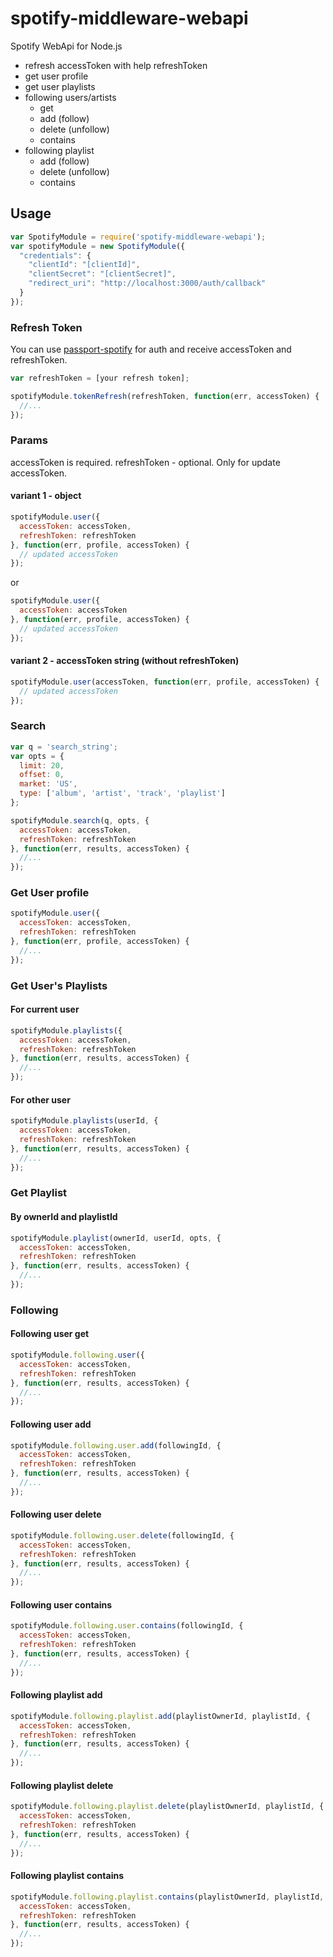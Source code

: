 # spotify-middleware-webapi

Spotify WebApi for Node.js

- refresh accessToken with help refreshToken
- get user profile
- get user playlists
- following users/artists
  + get
  + add (follow)
  + delete (unfollow)
  + contains
- following  playlist
  + add (follow)
  + delete (unfollow)
  + contains
  
## Usage

```javascript
var SpotifyModule = require('spotify-middleware-webapi');
var spotifyModule = new SpotifyModule({
  "credentials": {
    "clientId": "[clientId]",
    "clientSecret": "[clientSecret]",
    "redirect_uri": "http://localhost:3000/auth/callback"
  }
});
```

### Refresh Token

You can use [passport-spotify](https://github.com/JMPerez/passport-spotify) for auth and receive accessToken and refreshToken.

```javascript
var refreshToken = [your refresh token];

spotifyModule.tokenRefresh(refreshToken, function(err, accessToken) {
  //...
});
```

### Params

accessToken is required.
refreshToken - optional. Only for update accessToken.

#### variant 1 - object

```javascript
spotifyModule.user({
  accessToken: accessToken,
  refreshToken: refreshToken
}, function(err, profile, accessToken) {
  // updated accessToken
});
```

or

```javascript
spotifyModule.user({
  accessToken: accessToken
}, function(err, profile, accessToken) {
  // updated accessToken
});
```

#### variant 2 - accessToken string (without refreshToken) 

```javascript
spotifyModule.user(accessToken, function(err, profile, accessToken) {
  // updated accessToken
});
```

### Search

```javascript
var q = 'search_string';
var opts = {
  limit: 20,
  offset: 0,
  market: 'US',
  type: ['album', 'artist', 'track', 'playlist']
};

spotifyModule.search(q, opts, {
  accessToken: accessToken,
  refreshToken: refreshToken
}, function(err, results, accessToken) {
  //...
});
```

### Get User profile

```javascript
spotifyModule.user({
  accessToken: accessToken,
  refreshToken: refreshToken
}, function(err, profile, accessToken) {
  //...
});
```

### Get User's Playlists


#### For current user

```javascript
spotifyModule.playlists({
  accessToken: accessToken,
  refreshToken: refreshToken
}, function(err, results, accessToken) {
  //...
});
```

#### For other user

```javascript
spotifyModule.playlists(userId, {
  accessToken: accessToken,
  refreshToken: refreshToken
}, function(err, results, accessToken) {
  //...
});
```

### Get Playlist


#### By ownerId and playlistId

```javascript
spotifyModule.playlist(ownerId, userId, opts, {
  accessToken: accessToken,
  refreshToken: refreshToken
}, function(err, results, accessToken) {
  //...
});
```


### Following 

#### Following user get

```javascript
spotifyModule.following.user({
  accessToken: accessToken,
  refreshToken: refreshToken
}, function(err, results, accessToken) {
  //...
});
```

#### Following user add

```javascript
spotifyModule.following.user.add(followingId, {
  accessToken: accessToken,
  refreshToken: refreshToken
}, function(err, results, accessToken) {
  //...
});
```

#### Following user delete

```javascript
spotifyModule.following.user.delete(followingId, {
  accessToken: accessToken,
  refreshToken: refreshToken
}, function(err, results, accessToken) {
  //...
});
```

#### Following user contains

```javascript
spotifyModule.following.user.contains(followingId, {
  accessToken: accessToken,
  refreshToken: refreshToken
}, function(err, results, accessToken) {
  //...
});
```


#### Following playlist add

```javascript
spotifyModule.following.playlist.add(playlistOwnerId, playlistId, {
  accessToken: accessToken,
  refreshToken: refreshToken
}, function(err, results, accessToken) {
  //...
});
```

#### Following playlist delete

```javascript
spotifyModule.following.playlist.delete(playlistOwnerId, playlistId, {
  accessToken: accessToken,
  refreshToken: refreshToken
}, function(err, results, accessToken) {
  //...
});
```

#### Following playlist contains

```javascript
spotifyModule.following.playlist.contains(playlistOwnerId, playlistId, userId, {
  accessToken: accessToken,
  refreshToken: refreshToken
}, function(err, results, accessToken) {
  //...
});
```
